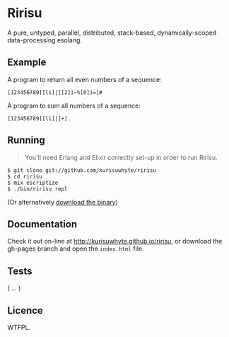 Ririsu
======

A pure, untyped, parallel, distributed, stack-based, dynamically-scoped
data-processing esolang.


## Example

A program to return all even numbers of a sequence:

    [123456789][li]|[[2]i~%[0]i=]#
    
A program to sum all numbers of a sequence:

    [123456789][li]|[+].


## Running

> You'll need Erlang and Elixir correctly set-up in order to run Ririsu.

    $ git clone git://github.com/kurisuwhyte/ririsu
    $ cd ririsu
    $ mix escriptize
    $ ./bin/ririsu repl

(Or alternatively [download the binary](https://github.com/kurisuwhyte/ririsu/releases/download/0.4.0/ririsu))


## Documentation

Check it out on-line at http://kurisuwhyte.github.io/ririsu, or download the
gh-pages branch and open the `index.html` file.


## Tests

( ... )


## Licence

WTFPL.
